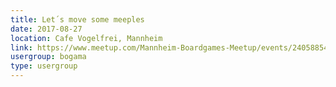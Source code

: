 ```yaml
---
title: Let´s move some meeples
date: 2017-08-27
location: Cafe Vogelfrei, Mannheim
link: https://www.meetup.com/Mannheim-Boardgames-Meetup/events/240588546/
usergroup: bogama
type: usergroup
---
```

